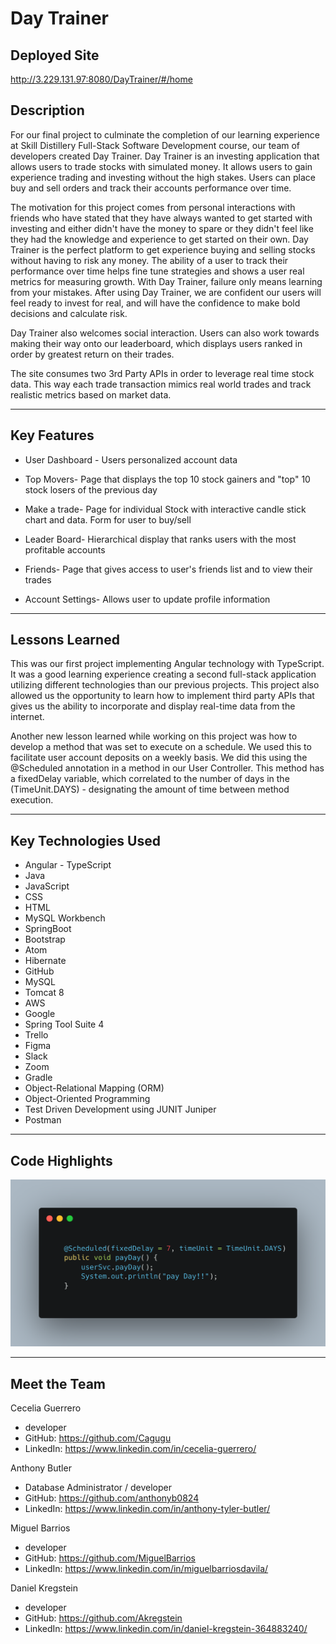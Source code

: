 # Day Trainer

## Deployed Site
http://3.229.131.97:8080/DayTrainer/#/home

## Description

For our final project to culminate the completion of our learning experience at Skill Distillery Full-Stack Software Development course, our team of developers created Day Trainer. Day Trainer is an investing application that allows users to trade stocks with simulated money. It allows users to gain experience trading and investing without the high stakes. Users can place buy and sell orders and track their accounts performance over time.

The motivation for this project comes from personal interactions with friends who have stated that they have always wanted to get started with investing and either didn't have the money to spare or they didn't feel like they had the knowledge and experience to get started on their own. Day Trainer is the perfect platform to get experience buying and selling stocks without having to risk any money. The ability of a user to track their performance over time helps fine tune strategies and shows a user real metrics for measuring growth. With Day Trainer, failure only means learning from your mistakes. After using Day Trainer, we are confident our users will feel ready to invest for real, and will have the confidence to make bold decisions and calculate risk.

Day Trainer also welcomes social interaction. Users can also work towards making their way onto our leaderboard, which displays users ranked in order by greatest return on their trades.

The site consumes two 3rd Party APIs in order to leverage real time stock data. This way each trade transaction mimics real world trades and track realistic metrics based on market data.

---
## Key Features

* User Dashboard - Users personalized account data

* Top Movers- Page that displays the top 10 stock gainers and "top" 10 stock losers of the previous day

* Make a trade- Page for individual Stock with interactive candle stick chart and data. Form for user to buy/sell

* Leader Board- Hierarchical display that ranks users with the most profitable accounts

* Friends- Page that gives access to user's friends list and to view their trades

* Account Settings- Allows user to update profile information

---
## Lessons Learned

This was our first project implementing Angular technology with TypeScript. It was a good learning experience creating a second full-stack application utilizing different technologies than our previous projects. This project also allowed us the opportunity to learn how to implement third party APIs that gives us the ability to incorporate and display real-time data from the internet.

Another new lesson learned while working on this project was how to develop a method that was set to execute on a schedule. We used this to facilitate user account deposits on a weekly basis. We did this using the @Scheduled annotation in a method in our User Controller. This method has a fixedDelay variable, which  correlated to the number of days in the (TimeUnit.DAYS) - designating the amount of time between method execution.

---
## Key Technologies Used

* Angular - TypeScript
* Java
* JavaScript
* CSS
* HTML
* MySQL Workbench
* SpringBoot
* Bootstrap
* Atom
* Hibernate
* GitHub
* MySQL
* Tomcat 8
* AWS
* Google
* Spring Tool Suite 4
* Trello
* Figma
* Slack
* Zoom
* Gradle
* Object-Relational Mapping (ORM)
* Object-Oriented Programming
* Test Driven Development using JUNIT Juniper
* Postman

---
## Code Highlights

![alt text](codesnippet1.jpg)

---
## Meet the Team

Cecelia Guerrero

* developer
* GitHub: https://github.com/Cagugu
* LinkedIn: https://www.linkedin.com/in/cecelia-guerrero/

Anthony Butler

* Database Administrator / developer
* GitHub: https://github.com/anthonyb0824
* LinkedIn: https://www.linkedin.com/in/anthony-tyler-butler/

Miguel Barrios

* developer
* GitHub: https://github.com/MiguelBarrios
* LinkedIn: https://www.linkedin.com/in/miguelbarriosdavila/

Daniel Kregstein

* developer
* GitHub: https://github.com/Akregstein
* LinkedIn: https://www.linkedin.com/in/daniel-kregstein-364883240/
